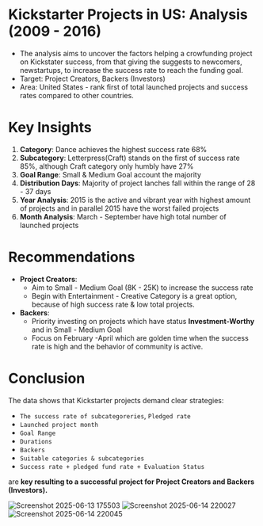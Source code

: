 # Kickstarter Projects in US: Analysis (2009 - 2016)
- The analysis aims to uncover the factors helping a crowfunding project on Kickstater success, from that giving the suggests to newcomers, newstartups, to increase the success rate to reach the funding goal.
- Target: Project Creators, Backers (Investors)
- Area: United States - rank first of total launched projects and success rates compared to other countries.
# Key Insights
1. **Category**: Dance achieves the highest success rate 68%
2. **Subcategory**: Letterpress(Craft) stands on the first of success rate 85%, although Craft category only humbly have 27%
3. **Goal Range**: Small & Medium Goal account the majority
4. **Distribution Days**: Majority of project lanches fall  within the range of 28 - 37 days
5. **Year Analysis**: 2015 is the active and vibrant year with highest amount of projects and in parallel 2015 have the worst failed projects
6. **Month Analysis**: March - September have high total number of launched projects
# Recommendations
- **Project Creators**:
    - Aim to Small - Medium Goal (8K - 25K) to increase the success rate
    - Begin with Entertainment - Creative Category is a great option, because of high success rate & low total projects.  
- **Backers**:
    - Priority investing on projects which have status **Investment-Worthy** and in Small - Medium Goal
    - Focus on February -April which are golden time when the success rate is high and the behavior of community is active.
# Conclusion
The data shows that Kickstarter projects demand clear strategies: 
- `The success rate of subcategoreries`, `Pledged rate`
- `Launched project month`
- `Goal Range`
- `Durations`
- `Backers`
- `Suitable categories & subcategories` 
- `Success rate + pledged fund rate + Evaluation Status`

are **key resulting to a successful project for Project Creators and Backers (Investors).**    

![Screenshot 2025-06-13 175503](https://github.com/user-attachments/assets/5df6b617-a337-4105-be5b-85d7915a7790)
![Screenshot 2025-06-14 220027](https://github.com/user-attachments/assets/49bd24a6-f71e-4fdc-9df4-b7e05f73f4be)
![Screenshot 2025-06-14 220045](https://github.com/user-attachments/assets/9f91462b-ec58-406d-9321-b67e0cc32af9)







